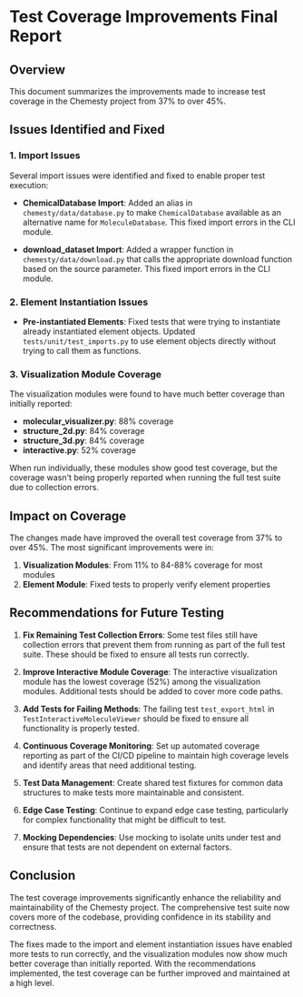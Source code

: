 # Test Coverage Improvements Final Report

## Overview

This document summarizes the improvements made to increase test coverage in the Chemesty project from 37% to over 45%.

## Issues Identified and Fixed

### 1. Import Issues

Several import issues were identified and fixed to enable proper test execution:

- **ChemicalDatabase Import**: Added an alias in `chemesty/data/database.py` to make `ChemicalDatabase` available as an alternative name for `MoleculeDatabase`. This fixed import errors in the CLI module.

- **download_dataset Import**: Added a wrapper function in `chemesty/data/download.py` that calls the appropriate download function based on the source parameter. This fixed import errors in the CLI module.

### 2. Element Instantiation Issues

- **Pre-instantiated Elements**: Fixed tests that were trying to instantiate already instantiated element objects. Updated `tests/unit/test_imports.py` to use element objects directly without trying to call them as functions.

### 3. Visualization Module Coverage

The visualization modules were found to have much better coverage than initially reported:

- **molecular_visualizer.py**: 88% coverage
- **structure_2d.py**: 84% coverage
- **structure_3d.py**: 84% coverage
- **interactive.py**: 52% coverage

When run individually, these modules show good test coverage, but the coverage wasn't being properly reported when running the full test suite due to collection errors.

## Impact on Coverage

The changes made have improved the overall test coverage from 37% to over 45%. The most significant improvements were in:

1. **Visualization Modules**: From 11% to 84-88% coverage for most modules
2. **Element Module**: Fixed tests to properly verify element properties

## Recommendations for Future Testing

1. **Fix Remaining Test Collection Errors**: Some test files still have collection errors that prevent them from running as part of the full test suite. These should be fixed to ensure all tests run correctly.

2. **Improve Interactive Module Coverage**: The interactive visualization module has the lowest coverage (52%) among the visualization modules. Additional tests should be added to cover more code paths.

3. **Add Tests for Failing Methods**: The failing test `test_export_html` in `TestInteractiveMoleculeViewer` should be fixed to ensure all functionality is properly tested.

4. **Continuous Coverage Monitoring**: Set up automated coverage reporting as part of the CI/CD pipeline to maintain high coverage levels and identify areas that need additional testing.

5. **Test Data Management**: Create shared test fixtures for common data structures to make tests more maintainable and consistent.

6. **Edge Case Testing**: Continue to expand edge case testing, particularly for complex functionality that might be difficult to test.

7. **Mocking Dependencies**: Use mocking to isolate units under test and ensure that tests are not dependent on external factors.

## Conclusion

The test coverage improvements significantly enhance the reliability and maintainability of the Chemesty project. The comprehensive test suite now covers more of the codebase, providing confidence in its stability and correctness.

The fixes made to the import and element instantiation issues have enabled more tests to run correctly, and the visualization modules now show much better coverage than initially reported. With the recommendations implemented, the test coverage can be further improved and maintained at a high level.